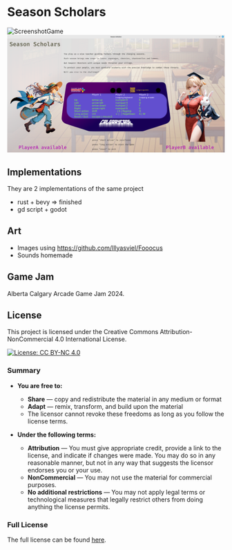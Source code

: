 # Season Scholars

![ScreenshotGame](release/Screenshot%20from%202024-07-08%2010-16-18.png)
![ScreenshotMenu](release/Screenshot%20from%202024-07-08%2010-14-56.png)

## Implementations

They are 2 implementations of the same project
- rust + bevy => finished
- gd script + godot 

## Art

- Images using https://github.com/lllyasviel/Fooocus 
- Sounds homemade

## Game Jam

Alberta Calgary Arcade Game Jam 2024.

## License

This project is licensed under the Creative Commons Attribution-NonCommercial 4.0 International License.

[![License: CC BY-NC 4.0](https://img.shields.io/badge/License-CC%20BY--NC%204.0-lightgrey.svg)](https://creativecommons.org/licenses/by-nc/4.0/)

### Summary

- **You are free to:**
  - **Share** — copy and redistribute the material in any medium or format
  - **Adapt** — remix, transform, and build upon the material
  - The licensor cannot revoke these freedoms as long as you follow the license terms.

- **Under the following terms:**
  - **Attribution** — You must give appropriate credit, provide a link to the license, and indicate if changes were made. You may do so in any reasonable manner, but not in any way that suggests the licensor endorses you or your use.
  - **NonCommercial** — You may not use the material for commercial purposes.
  - **No additional restrictions** — You may not apply legal terms or technological measures that legally restrict others from doing anything the license permits.

### Full License

The full license can be found [here](https://creativecommons.org/licenses/by-nc/4.0/legalcode).
